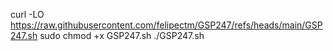 curl -LO https://raw.githubusercontent.com/felipectm/GSP247/refs/heads/main/GSP247.sh
sudo chmod +x GSP247.sh
./GSP247.sh

